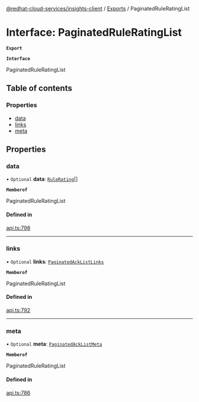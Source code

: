 [@redhat-cloud-services/insights-client](../README.md) / [Exports](../modules.md) / PaginatedRuleRatingList

# Interface: PaginatedRuleRatingList

**`Export`**

**`Interface`**

PaginatedRuleRatingList

## Table of contents

### Properties

- [data](PaginatedRuleRatingList.md#data)
- [links](PaginatedRuleRatingList.md#links)
- [meta](PaginatedRuleRatingList.md#meta)

## Properties

### data

• `Optional` **data**: [`RuleRating`](RuleRating.md)[]

**`Memberof`**

PaginatedRuleRatingList

#### Defined in

[api.ts:798](https://github.com/mkholjuraev/javascript-clients/blob/master/packages/insights/api.ts#L798)

___

### links

• `Optional` **links**: [`PaginatedAckListLinks`](PaginatedAckListLinks.md)

**`Memberof`**

PaginatedRuleRatingList

#### Defined in

[api.ts:792](https://github.com/mkholjuraev/javascript-clients/blob/master/packages/insights/api.ts#L792)

___

### meta

• `Optional` **meta**: [`PaginatedAckListMeta`](PaginatedAckListMeta.md)

**`Memberof`**

PaginatedRuleRatingList

#### Defined in

[api.ts:786](https://github.com/mkholjuraev/javascript-clients/blob/master/packages/insights/api.ts#L786)
